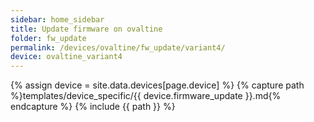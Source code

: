```yaml
---
sidebar: home_sidebar
title: Update firmware on ovaltine
folder: fw_update
permalink: /devices/ovaltine/fw_update/variant4/
device: ovaltine_variant4
---
```

{% assign device = site.data.devices[page.device] %}
{% capture path %}templates/device_specific/{{ device.firmware_update }}.md{% endcapture %}
{% include {{ path }} %}
